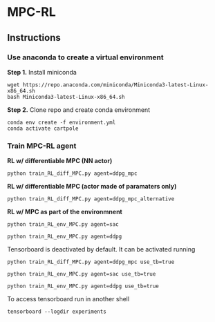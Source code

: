 # MPC-RL

## Instructions

### Use anaconda to create a virtual environment

**Step 1.** Install miniconda

```shell
wget https://repo.anaconda.com/miniconda/Miniconda3-latest-Linux-x86_64.sh
bash Miniconda3-latest-Linux-x86_64.sh
```

**Step 2.** Clone repo and create conda environment

```shell
conda env create -f environment.yml
conda activate cartpole
```

### Train MPC-RL agent

**RL w/ differentiable MPC (NN actor)**
```shell
python train_RL_diff_MPC.py agent=ddpg_mpc
```
**RL w/ differentiable MPC (actor made of paramaters only)**
```shell
python train_RL_diff_MPC.py agent=ddpg_mpc_alternative
```
**RL w/ MPC as part of the environmnent**
```shell
python train_RL_env_MPC.py agent=sac
```

```shell
python train_RL_env_MPC.py agent=ddpg
```

Tensorboard is deactivated by default. It can be activated running 

```shell
python train_RL_diff_MPC.py agent=ddpg_mpc use_tb=true
```

```shell
python train_RL_env_MPC.py agent=sac use_tb=true
```

```shell
python train_RL_env_MPC.py agent=ddpg use_tb=true
```

To access tensorboard run in another shell
```shell
tensorboard --logdir experiments
```